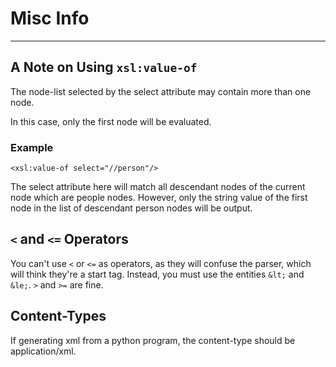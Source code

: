 # Misc Info

---

## A Note on Using `xsl:value-of`

The node-list selected by the select attribute may contain more than one node.

In this case, only the first node will be evaluated.

### Example

	<xsl:value-of select="//person"/>
	
The select attribute here will match all descendant nodes of the current node which are people nodes. However, only the string value of the first node in the list of descendant person nodes will be output.

## `<` and `<=` Operators

You can't use `<` or `<=` as operators, as they will confuse the parser, which will think they're a start tag. Instead, you must use the entities `&lt;` and `&le;`. `>` and `>=` are fine.

## Content-Types

If generating xml from a python program, the content-type should be application/xml.